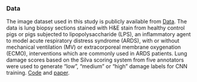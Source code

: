 ### Data
The image dataset used in this study is publicly available from [Data](https://www.ebi.ac.uk/biostudies/studies/S-BIAD419). 
The data is lung biopsy sections stained with H&E stain from healthy control pigs or pigs subjected to lipopolysaccharide (LPS), an inflammatory agent to model acute respiratory distress syndrome (ARDS), with or without mechanical ventilation (MV) or extracorporeal membrane oxygenation (ECMO), interventions which are commonly used in ARDS patients. Lung damage scores based on the Silva scoring system from five annotators were used to generate “low”, “medium” or “high” damage labels for CNN training. [Code](https://github.com/Aitslab/lunghisto) and [paper](https://www.biorxiv.org/content/10.1101/2023.05.12.540340v1.abstract).
